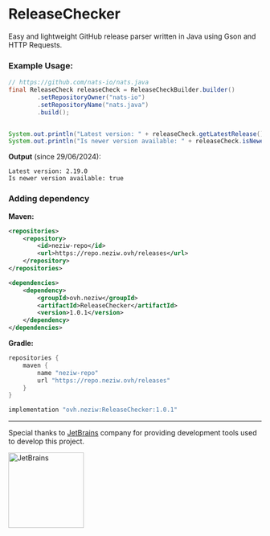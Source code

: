 # ReleaseChecker

Easy and lightweight GitHub release parser written in Java using Gson and HTTP Requests.

### Example Usage:
```java
// https://github.com/nats-io/nats.java
final ReleaseCheck releaseCheck = ReleaseCheckBuilder.builder()
        .setRepositoryOwner("nats-io")
        .setRepositoryName("nats.java")
        .build();


System.out.println("Latest version: " + releaseCheck.getLatestRelease().tagName());
System.out.println("Is newer version available: " + releaseCheck.isNewerVersionAvailable("2.18.1"));
```

**Output** (since 29/06/2024):
```
Latest version: 2.19.0
Is newer version available: true
```

### Adding dependency

**Maven:**
```xml
<repositories>
    <repository>
        <id>neziw-repo</id>
        <url>https://repo.neziw.ovh/releases</url>
    </repository>
</repositories>

<dependencies>
    <dependency>
        <groupId>ovh.neziw</groupId>
        <artifactId>ReleaseChecker</artifactId>
        <version>1.0.1</version>
    </dependency>
</dependencies>
```

**Gradle:**
```groovy
repositories {
    maven {
        name "neziw-repo"
        url "https://repo.neziw.ovh/releases"
    }
}

implementation "ovh.neziw:ReleaseChecker:1.0.1"
```

---
Special thanks to [JetBrains](https://www.jetbrains.com/products/) company for providing development tools used to develop this project. 

[<img src="https://user-images.githubusercontent.com/65517973/210912946-447a6b9a-2685-4796-9482-a44bffc727ce.png" alt="JetBrains" width="150">](https://www.jetbrains.com)